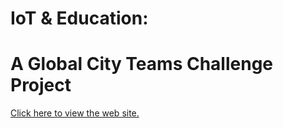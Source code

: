 # IoT & Education:
# A Global City Teams Challenge Project


[Click here to view the web site.](http://iotdevlabs.github.io/iot-educ)
